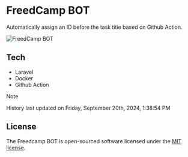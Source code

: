 # FreedCamp BOT

Automatically assign an ID before the task title based on Github Action.

![FreedCamp BOT](https://repository-images.githubusercontent.com/737932867/7d34798b-2680-471c-b089-a78a718d3d6a)

## Tech

- Laravel
- Docker
- Github Action

> [!NOTE]  
> History last updated on Friday, September 20th, 2024, 1:38:54 PM

## License

The Freedcamp BOT is open-sourced software licensed under the [MIT license](https://opensource.org/licenses/MIT).
